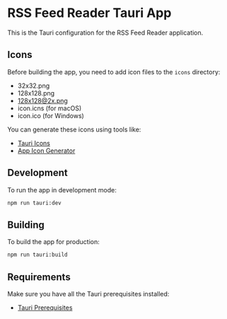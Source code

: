 # RSS Feed Reader Tauri App

This is the Tauri configuration for the RSS Feed Reader application.

## Icons

Before building the app, you need to add icon files to the `icons` directory:
- 32x32.png
- 128x128.png
- 128x128@2x.png
- icon.icns (for macOS)
- icon.ico (for Windows)

You can generate these icons using tools like:
- [Tauri Icons](https://tauri.app/v1/guides/features/icons/)
- [App Icon Generator](https://appicon.co/)

## Development

To run the app in development mode:

```bash
npm run tauri:dev
```

## Building

To build the app for production:

```bash
npm run tauri:build
```

## Requirements

Make sure you have all the Tauri prerequisites installed:
- [Tauri Prerequisites](https://tauri.app/v2/guides/getting-started/prerequisites) 
